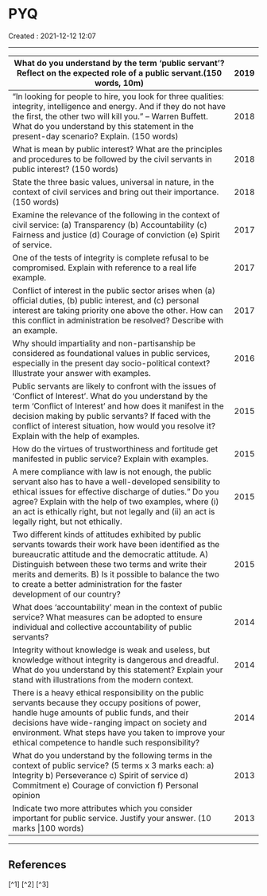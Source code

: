 #  PYQ
Created : 2021-12-12 12:07

---

| What do you understand by the term ‘public servant’? Reflect on the expected role of a public servant.(150 words, 10m)                                                                                                                                                                                                                                              | 2019 |
|---------------------------------------------------------------------------------------------------------------------------------------------------------------------------------------------------------------------------------------------------------------------------------------------------------------------------------------------------------------------|------|
| “In  looking for people to hire, you look for three qualities: integrity,  intelligence and energy. And if they do not have the first, the other  two will kill you.” – Warren Buffett. What do you understand by this  statement in the present-day scenario? Explain. (150 words)                                                                                 | 2018 |
| What  is mean by public interest? What are the principles and procedures to  be followed by the civil servants in public interest? (150 words)                                                                                                                                                                                                                      | 2018 |
| State the three basic values, universal in nature, in the context of civil services and bring out their importance. (150 words)                                                                                                                                                                                                                                     | 2018 |
| Examine  the relevance of the following in the context of civil service: (a)  Transparency (b) Accountability (c) Fairness and justice (d) Courage of  conviction (e) Spirit of service.                                                                                                                                                                            | 2017 |
| One of the tests of integrity is complete refusal to be compromised. Explain with reference to a real life example.                                                                                                                                                                                                                                                 | 2017 |
| Conflict  of interest in the public sector arises when (a) official duties, (b)  public interest, and (c) personal interest are taking priority one above  the other. How can this conflict in administration be resolved?  Describe with an example.                                                                                                               | 2017 |
| Why should  impartiality and non-partisanship be considered as foundational values  in public services, especially in the present day socio-political  context? Illustrate your answer with examples.                                                                                                                                                               | 2016 |
| Public  servants are likely to confront with the issues of ‘Conflict of  Interest’. What do you understand by the term ‘Conflict of Interest’ and  how does it manifest in the decision making by public servants? If  faced with the conflict of interest situation, how would you resolve it?  Explain with the help of examples.                                 | 2015 |
| How do the virtues of trustworthiness and fortitude get manifested in public service? Explain with examples.                                                                                                                                                                                                                                                        | 2015 |
| A  mere compliance with law is not enough, the public servant also has to  have a well-developed sensibility to ethical issues for effective  discharge of duties.” Do you agree? Explain with the help of two  examples, where (i) an act is ethically right, but not legally and (ii)  an act is legally right, but not ethically.                                | 2015 |
| Two  different kinds of attitudes exhibited by public servants towards their  work have been identified as the bureaucratic attitude and the  democratic attitude. A) Distinguish between these two terms and write  their merits and demerits. B) Is it possible to balance the two to  create a better administration for the faster development of our  country? | 2015 |
| What does ‘accountability’ mean  in the context of public service? What measures can be adopted to ensure  individual and collective accountability of public servants?                                                                                                                                                                                             | 2014 |
| Integrity  without knowledge is weak and useless, but knowledge without integrity  is dangerous and dreadful. What do you understand by this statement?  Explain your stand with illustrations from the modern context.                                                                                                                                             | 2014 |
| There  is a heavy ethical responsibility on the public servants because they  occupy positions of power, handle huge amounts of public funds, and  their decisions have wide-ranging impact on society and environment.  What steps have you taken to improve your ethical competence to handle  such responsibility?                                               | 2014 |
| What do you  understand by the following terms in the context of public service? (5  terms x 3 marks each: a) Integrity  b) Perseverance c) Spirit of  service  d) Commitment e) Courage of conviction f) Personal opinion                                                                                                                                          | 2013 |
| Indicate two more attributes which you consider important for public service. Justify your answer. (10 marks \|100 words)                                                                                                                                                                                                                                           | 2013 |





















---

##  References
[^1]
[^2] 
[^3]
